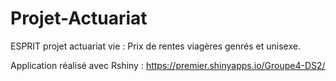 # Projet-Actuariat

ESPRIT projet actuariat vie : Prix de rentes viagères genrés et unisexe.

Application réalisé avec Rshiny : https://premier.shinyapps.io/Groupe4-DS2/
